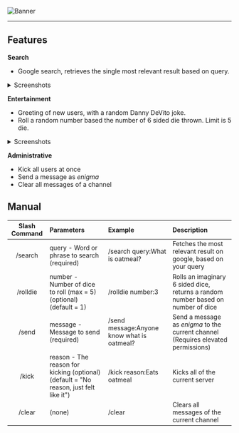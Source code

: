 ![Banner]('media/exported/text_banner.jpeg')
<hr>

## Features

**Search**
- Google search, retrieves the single most relevant result based on query.
<details>
    <summary>Screenshots</summary>
    <img src="./media/screenshots/search.png" alt="search command screenshot" width="320" height="260">
</details>

**Entertainment**
- Greeting of new users, with a random Danny DeVito joke.
- Roll a random number based the number of 6 sided die thrown. Limit is 5 die.
<details>
    <summary>Screenshots</summary>
    <img src="./media/screenshots/rolldie.png" alt="rolldie command screenshot" width="240" height="250">
</details>

**Administrative**
- Kick all users at once 
- Send a message as *enigma*
- Clear all messages of a channel

## Manual
| Slash Command | Parameters | Example | Description |
| :--: | :-- | :-- | :-- |
| /search | query - Word or phrase to search (required) | /search query:What is oatmeal? | Fetches the most relevant result on google, based on your query |
| /rolldie | number - Number of dice to roll (max = 5) (optional) (default = 1) | /rolldie number:3 | Rolls an imaginary 6 sided dice, returns a random number based on number of dice | 
| /send | message - Message to send (required) | /send message:Anyone know what is oatmeal? | Send a message as *enigma* to the current channel (Requires elevated permissions) |
| /kick | reason - The reason for kicking (optional) (default = "No reason, just felt like it") | /kick reason:Eats oatmeal | Kicks all of the current server |
| /clear | (none) | /clear | Clears all messages of the current channel |
